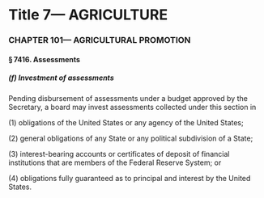 
# Title 7— AGRICULTURE
### CHAPTER 101— AGRICULTURAL PROMOTION
#### § 7416. Assessments
##### (f) Investment of assessments

Pending disbursement of assessments under a budget approved by the Secretary, a board may invest assessments collected under this section in

(1) obligations of the United States or any agency of the United States;

(2) general obligations of any State or any political subdivision of a State;

(3) interest-bearing accounts or certificates of deposit of financial institutions that are members of the Federal Reserve System; or

(4) obligations fully guaranteed as to principal and interest by the United States.
